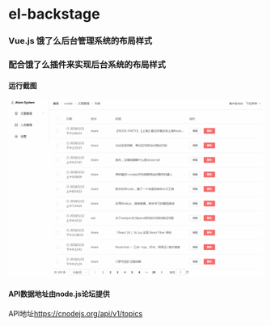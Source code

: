 # el-backstage
  
### Vue.js 饿了么后台管理系统的布局样式
### 配合饿了么插件来实现后台系统的布局样式

#### 运行截图
<img src="img/GIF.gif" />
  
#### API数据地址由node.js论坛提供
API地址<a href="https://cnodejs.org/api/v1/topics">https://cnodejs.org/api/v1/topics</a>
